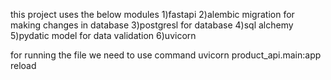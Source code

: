 this project uses the below modules
1)fastapi 
2)alembic migration for making changes in database
3)postgresl for database
4)sql alchemy
5)pydatic model for data validation
6)uvicorn

for running the file we need to use command uvicorn product_api.main:app reload
